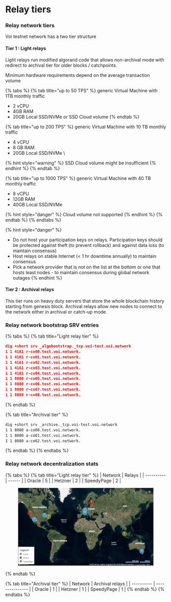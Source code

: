 # Relay tiers

### Relay network tiers

Voi testnet network has a two tier structure&#x20;

#### Tier 1 : Light relays

Light relays run modified algorand code that allows non-archival mode with redirect to archival tier for older blocks / catchpoints.&#x20;

Minimum hardware requirements depend on the average transaction volume

{% tabs %}
{% tab title="up to 50 TPS" %}
generic Virtual Machine with 1TB monthly traffic

* 2 vCPU
* 4GB RAM
* 20GB Local SSD/NVMe or SSD Cloud volume
{% endtab %}

{% tab title="up to 200 TPS" %}
generic Virtual Machine with 10 TB monthly traffic

* 4 vCPU
* 8 GB RAM
* 20GB Local SSD/NVMe \


{% hint style="warning" %}
SSD Cloud volume might be insufficient&#x20;
{% endhint %}
{% endtab %}

{% tab title="up to 1000 TPS" %}
generic Virtual Machine with 40 TB monthly traffic

* 8 vCPU
* 12GB RAM
* 40GB Local SSD/NVMe&#x20;

{% hint style="danger" %}
Cloud volume not supported
{% endhint %}
{% endtab %}
{% endtabs %}

{% hint style="danger" %}
* Do not host your participation keys on relays. Participation keys should be protected against theft (to prevent rollback) and against data loss (to maintain consensus)
* Host relays on stable Internet (< 1 hr downtime annually) to maintain consensus
* Pick a network provider that is not on the list at the bottom or one that hosts least nodes - to maintain consensus during global network outages
{% endhint %}

#### Tier 2 : Archival relays

This tier runs on heavy duty servers that store the whole blockchain history starting from genesis block. Archival relays allow new nodes to connect to the network either in archival or catch-up mode.&#x20;

### Relay network bootstrap SRV entries

{% tabs %}
{% tab title="Light relay tier" %}
```json
dig +short srv _algobootstrap._tcp.voi-test.voi.network
1 1 4161 r-co00.test.voi.network.
1 1 4161 r-co01.test.voi.network.
1 1 4161 r-co02.test.voi.network.
1 1 4161 r-co03.test.voi.network.
1 1 4161 r-co04.test.voi.network.
1 1 8080 r-co05.test.voi.network.
1 1 8080 r-co06.test.voi.network.
1 1 8080 r-co07.test.voi.network.
1 1 8080 r-co08.test.voi.network.

```
{% endtab %}

{% tab title="Archival tier" %}
```bash
dig +short srv _archive._tcp.voi-test.voi.network
1 1 8080 a-co00.test.voi.network.
1 1 8080 a-co01.test.voi.network.
1 1 8080 a-co02.test.voi.network.
```
{% endtab %}
{% endtabs %}

### Relay network decentralization stats

{% tabs %}
{% tab title="Light relay tier" %}
| Network    | Relays |
| ---------- | ------ |
| Oracle     | 5      |
| Hetzner    | 2      |
| SpeedyPage | 2      |

<figure><img src="../../.gitbook/assets/image.png" alt=""><figcaption></figcaption></figure>
{% endtab %}

{% tab title="Archival tier" %}
| Network    | Archival relays |
| ---------- | --------------- |
| Oracle     | 1               |
| Hetzner    | 1               |
| SpeedyPage | 1               |
{% endtab %}
{% endtabs %}

###

